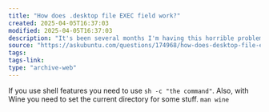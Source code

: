 ```yaml
---
title: "How does .desktop file EXEC field work?"
created: 2025-04-05T16:37:03
modified: 2025-04-05T16:37:03
description: "It's been several months I'm having this horrible problem. I'm currently using Unity 2D, and I manage my menu entries by using .desktop files, which is tiring. Is there a better way to manage them?"
source: "https://askubuntu.com/questions/174968/how-does-desktop-file-exec-field-work"
tags:
tags-link:
type: "archive-web"
---
```

If you use shell features you need to use `sh -c "the command"`. Also, with Wine you need to set the current directory for some stuff. `man wine`